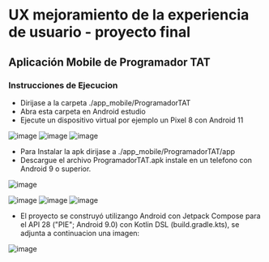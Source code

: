 # UX mejoramiento de la experiencia de usuario - proyecto final

## Aplicación Mobile de Programador TAT

### Instrucciones de Ejecucion
- Dirijase a la carpeta ./app_mobile/ProgramadorTAT
- Abra esta carpeta en Android estudio
- Ejecute un dispositivo virtual por ejemplo un Pixel 8 con Android 11

![image](https://github.com/user-attachments/assets/b1ae1dab-b5d2-42c2-8209-e85ac4e4fd7d)
![image](https://github.com/user-attachments/assets/121a036a-ef45-4b98-a1ff-c7cc9120fa35)
![image](https://github.com/user-attachments/assets/8d133833-6571-47fa-93bd-cb0cebd21a59)



- Para Instalar la apk dirijase a ./app_mobile/ProgramadorTAT/app
- Descargue el archivo ProgramadorTAT.apk instale en un telefono con Android 9 o superior.

![image](https://github.com/user-attachments/assets/9cbe3855-931f-4679-8f6c-3ccfd3b187cd)

![image](https://github.com/user-attachments/assets/95eb6bd9-cfac-4445-af74-c8038eaea844)
![image](https://github.com/user-attachments/assets/446190a2-192e-47e2-b870-e92e2651b635)
![image](https://github.com/user-attachments/assets/7aecdd2c-8151-4a02-bfa4-088761efe7b6)

- El proyecto se construyó utilizango Android con Jetpack Compose para el API 28 ("PIE"; Android 9.0) con Kotlin DSL (build.gradle.kts), se adjunta a continuacion una imagen:

![image](https://github.com/user-attachments/assets/26185ffd-aa8c-46c6-9921-1e738b3d91a4)

